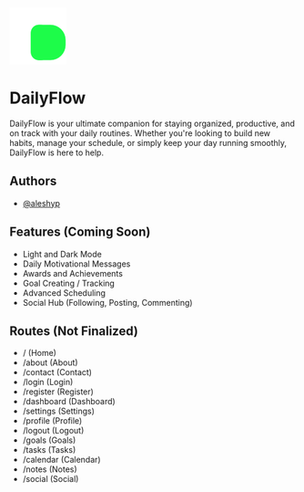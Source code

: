 ![Logo](public/daily-flow-light.png)

# DailyFlow

DailyFlow is your ultimate companion for staying organized, productive, and on track with your daily routines. Whether you're looking to build new habits, manage your schedule, or simply keep your day running smoothly, DailyFlow is here to help.

## Authors

- [@aleshyp](https://github.com/aleshyp)

## Features (Coming Soon)

- Light and Dark Mode
- Daily Motivational Messages
- Awards and Achievements
- Goal Creating / Tracking
- Advanced Scheduling
- Social Hub (Following, Posting, Commenting)

## Routes (Not Finalized)

- / (Home)
- /about (About)
- /contact (Contact)
- /login (Login)
- /register (Register)
- /dashboard (Dashboard)
- /settings (Settings)
- /profile (Profile)
- /logout (Logout)
- /goals (Goals)
- /tasks (Tasks)
- /calendar (Calendar)
- /notes (Notes)
- /social (Social)
